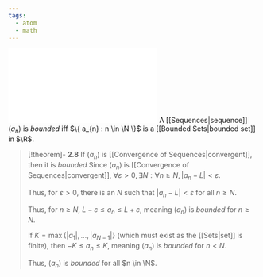 ```yaml
---
tags:
  - atom
  - math
---
```

![1000|center](bounding.excalidraw.md)
A [[Sequences|sequence]] $\left( a_{n} \right)$ is *bounded* iff $\{ a_{n} : n \in \N \}$ is a [[Bounded Sets|bounded set]] in $\R$.

> [!theorem]- **2.8** If $\left( a_{n} \right)$ is [[Convergence of Sequences|convergent]], then it is *bounded*
> Since $\left( a_{n} \right)$ is [[Convergence of Sequences|convergent]], $\forall \varepsilon > 0, \exists N : \forall n \ge N, \left| a_{n} - L \right| < \varepsilon$.
> 
> Thus, for $\varepsilon > 0$, there is an $N$ such that $\left| a_{n} - L \right| < \varepsilon$ for all $n \ge N$.
> 
> Thus, for $n \ge N$, $L - \varepsilon\le a_{n} \le L + \varepsilon$, meaning $\left( a_{n} \right)$ is *bounded* for $n \ge N$.
> 
> If $K = \max \{  \left| a_{1} \right|,\dots,\left| a_{N-1} \right| \}$ (which must exist as the [[Sets|set]] is finite), then $-K \le a_{n} \le K$, meaning $\left( a_{n} \right)$ is *bounded* for $n < N$.
> 
> Thus, $\left( a_{n} \right)$ is *bounded* for all $n \in \N$.